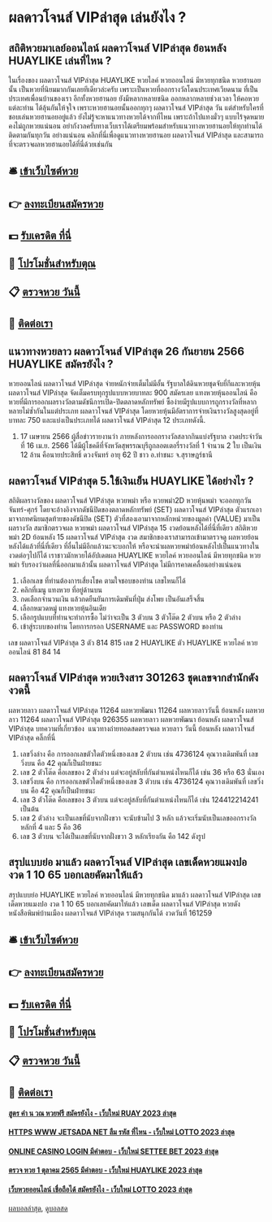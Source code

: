 # ผลดาวโจนส์ VIPล่าสุด เล่นยังไง ?
## สถิติหวยมาเลย์ออนไลน์ ผลดาวโจนส์ VIPล่าสุด ย้อนหลัง HUAYLIKE เล่นที่ไหน ?
ในเรื่องของ ผลดาวโจนส์ VIPล่าสุด HUAYLIKE หวยไลค์ หวยออนไลน์ มีหวยทุกชนิด หวยฮานอย นั้น เป็นหวยที่นิยมมากกันเลยทีเดียวล่ะครับ เพราะเป็นหวยที่ออกรางวัลโดนประเทศเวียดนาม ที่เป็นประเทศเพื่อนบ้านของเรา อีกทั้งหวยฮานอย ยังมีหลากหลายชนิด ออกหลากหลายช่วงเวลา ให้คอหวยแต่ละท่าน ได้ลุ้นกันให้จุใจ
เพราะหวยฮานอยนั้นออกทุกๆ ผลดาวโจนส์ VIPล่าสุด วัน แต่สำหรับใครที่ชอบเล่นหวยฮานอยอยู่แล้ว ยังไม่รู้จะหาแนวทางหวยได้จากที่ไหน เพราะถ้าไปแทงมั่วๆ แบบไร้จุดหมาย คงไม่ถูกหวยแน่นอน อย่ากังวลครับทางเว็บเราได้เตรียมพร้อมสำหรับแนวทางหวยฮานอยให้ทุกท่านได้ติดตามกันทุกวัน อย่างแน่นอน คลิกที่นี่เพื่อดูแนวทางหวยฮานอย ผลดาวโจนส์ VIPล่าสุด และสามารถที่จะตรวจผลหวยฮานอยได้ที่นี่ด้วยเช่นกัน

## 🛎 [เข้าเว็บไซต์หวย](https://bit.ly/3BG5bNw)
## 👉 [ลงทะเบียนสมัครหวย](https://bit.ly/3BG5bNw)
## 💵 [รับเครดิต ที่นี่](https://bit.ly/3C3mvgS)
## 👑 [โปรโมชั่นสำหรับตุณ](https://bit.ly/3C3mvgS)
## 📋 [ตรวจหวย วันนี้](https://bit.ly/3C3mvgS)
## 📱 [ติดต่อเรา](https://bit.ly/3C3mvgS)

## แนวทางหวยลาว ผลดาวโจนส์ VIPล่าสุด 26 กันยายน 2566 HUAYLIKE สมัครยังไง ?
หวยออนไลน์ ผลดาวโจนส์ VIPล่าสุด จ่ายหนักจ่ายเต็มไม่มีอั้น รัฐบาลใต้ดินหวยชุดจับยี่กีและหวยหุ้น ผลดาวโจนส์ VIPล่าสุด จัดเต็มครบทุกรูปแบบหวยบาทละ 900 สมัครเลย
แทงหวยหุ้นออนไลน์ คือ หวยที่มีการออกผลรางวัลตามดัชนีการเปิด-ปิดตลาดหลักทรัพย์ ซื้อง่ายมีรูปแบบการถูกรางวัลที่หลากหลายไม่ซ้ำกันในแต่ประเภท ผลดาวโจนส์ VIPล่าสุด โดยหวยหุ้นมีอัตราการจ่ายเงินรางวัลสูงสุดอยู่ที่ บาทละ 750 และแบ่งเป็นประเภทได้ ผลดาวโจนส์ VIPล่าสุด 12 ประเภทดังนี้.
1. 17 เมษายน 2566 ผู้สื่อข่าวรายงานว่า ภายหลังการออกรางวัลสลากกินแบ่งรัฐบาล งวดประจำวันที่ 16 เม.ย. 2566 ได้มีผู้โชคดีที่จังหวัดสุพรรณบุรีถูกลอตเตอรี่รางวัลที่ 1 จำนวน 2 ใบ เป็นเงิน 12 ล้าน คือนายประสิทธิ์ ดวงจันทร์ อายุ 62 ปี ชาว อ.ท่าชนะ จ.สุราษฎร์ธานี

## ผลดาวโจนส์ VIPล่าสุด 5.ใช้เงินเย็น HUAYLIKE ได้อย่างไร ?
สถิติผลรางวัลของ ผลดาวโจนส์ VIPล่าสุด หวยพม่า หรือ หวยพม่า2D หวยหุ้นพม่า จะออกทุกวันจันทร์-ศุกร์ โดยจะอ้างอิงจากดัชนีปิดของตลาดหลักทรัพย์ (SET) ผลดาวโจนส์ VIPล่าสุด ตัวแรกเอามาจากทศนิยมสุดท้ายของดัชนีปิด (SET) ตัวที่สองเอามาจากหลักหน่วยของมูลค่า (VALUE) มาเป็นผลรางวัล สมาชิกตรวจผล หวยพม่า ผลดาวโจนส์ VIPล่าสุด 15 งวดย้อนหลังได้ที่นี่ที่เดียว
สถิติหวยพม่า 2D ย้อนหลัง 15 ผลดาวโจนส์ VIPล่าสุด งวด สมาชิกของเราสามารถเข้ามาตรวจดู ผลหวยย้อนหลังได้แล้วที่นี่ที่เดียว ที่อื่นไม่มีอีกแล้วนะจะบอกให้ หรือจะนำผลหวยพม่าย้อนหลังไปเป็นแนวทางในงวดต่อๆไปก็ได้ เราชาวมักหวยได้อัปเดตผล HUAYLIKE หวยไลค์ หวยออนไลน์ มีหวยทุกชนิด หวยพม่า รับรองว่าผลที่นี่ออกมาแล้วนั้น ผลดาวโจนส์ VIPล่าสุด ไม่มีการคาดเคลื่อนอย่างแน่นอน
1. เลือกเลข ที่ท่านต้องการเสี่ยงโชค ตามใจชอบของท่าน เลขไหนก็ได้
2. คลิกที่เมนู แทงหวย ที่อยู่ด้านบน
3. กดเลือกจำนวนเงิน แล้วกดยืนยันการเดิมพันที่ปุ่ม ส่งโพย เป็นอันเสร็จสิ้น
4. เลือกหมวดหมู่ แทงหวยหุ้นอินเดีย
5. เลือกรูปแบบที่ท่านจะทำการซื้อ ไม่ว่าจะเป็น 3 ตัวบน 3 ตัวโต๊ด 2 ตัวบน หรือ 2 ตัวล่าง
6. เข้าสู่ระบบของท่าน โดยการกรอก USERNAME และ PASSWORD ของท่าน

เลข ผลดาวโจนส์ VIPล่าสุด 3 ตัว 814 815
เลข 2 HUAYLIKE ตัว HUAYLIKE หวยไลค์ หวยออนไลน์ 81 84 14

## ผลดาวโจนส์ VIPล่าสุด หวยเริงสาร 301263 ชุดเลขจากสำนักดังงวดนี้
ผลหวยลาว ผลดาวโจนส์ VIPล่าสุด 11264 ผลหวยพัฒนา 11264 ผลหวยลาววันนี้ ย้อนหลัง
ผลหวยลาว 11264 ผลดาวโจนส์ VIPล่าสุด 926355
 ผลหวยลาว ผลหวยพัฒนา ย้อนหลัง ผลดาวโจนส์ VIPล่าสุด 
บทความที่เกี่ยวข้อง
 แนวทางถ่ายทอดสดตรวจผล หวยลาว วันนี้ ย้อนหลัง ผลดาวโจนส์ VIPล่าสุด คลิ๊กที่นี่  
1. เลขวิ่งล่าง คือ การออกเลขตัวใดตัวหนึ่งของเลข 2 ตัวบน เช่น 4736124 คุณวางเดิมพันที่ เลขวิ่งบน คือ 42 คุณก็เป็นฝ่ายชนะ
2. เลข 2 ตัวโต๊ด คือเลขของ 2 ตัวล่าง แต่จะอยู่สลับที่กันตำแหน่งไหนก็ได้ เช่น 36 หรือ 63 นั่นเอง
3. เลขวิ่งบน คือ การออกเลขตัวใดตัวหนึ่งของเลข 3 ตัวบน เช่น 4736124 คุณวางเดิมพันที่ เลขวิ่งบน คือ 42 คุณก็เป็นฝ่ายชนะ
4. เลข 3 ตัวโต๊ด คือเลขของ 3 ตัวบน แต่จะอยู่สลับที่กันตำแหน่งไหนก็ได้ เช่น 124412214241 เป็นต้น
5. เลข 2 ตัวล่าง จะเป็นเลขที่นับจากฝั่งขวา จะนับข้ามไป 3 หลัก แล้วจะเริ่มนับเป็นเลขออกรางวัล หลักที่ 4 และ 5 คือ 36
6. เลข 3 ตัวบน จะได้เป็นเลขที่นับจากฝั่งขวา 3 หลักเรียงกัน คือ 142 ดังรูป

## สรุปแบบย่อ มาแล้ว ผลดาวโจนส์ VIPล่าสุด เลขเด็ดหวยแมงปอ งวด 1 10 65 บอกเลยคัดมาให้แล้ว
สรุปแบบย่อ HUAYLIKE หวยไลค์ หวยออนไลน์ มีหวยทุกชนิด มาแล้ว ผลดาวโจนส์ VIPล่าสุด เลขเด็ดหวยแมงปอ งวด 1 10 65 บอกเลยคัดมาให้แล้ว เลขเด็ด ผลดาวโจนส์ VIPล่าสุด หวยดังหนังสือพิมพ์บ้านเมือง ผลดาวโจนส์ VIPล่าสุด รวมสนุกกันได้ งวดวันที่ 161259

## 🛎 [เข้าเว็บไซต์หวย](https://bit.ly/3BG5bNw)
## 👉 [ลงทะเบียนสมัครหวย](https://bit.ly/3BG5bNw)
## 💵 [รับเครดิต ที่นี่](https://bit.ly/3C3mvgS)
## 👑 [โปรโมชั่นสำหรับตุณ](https://bit.ly/3C3mvgS)
## 📋 [ตรวจหวย วันนี้](https://bit.ly/3C3mvgS)
## 📱 [ติดต่อเรา](https://bit.ly/3C3mvgS)

#### [สูตร คํา น วณ หวยฟรี สมัครยังไง - เว็บใหม่ RUAY 2023 ล่าสุด](https://atom.io/themes/สูตร%20คํา%20น%20วณ%20หวยฟรี%20สมัครยังไง%20-%20เว็บใหม่%20ruay%202023%20ล่าสุด)
#### [HTTPS WWW JETSADA NET ลืม รหัส ที่ไหน - เว็บใหม่ LOTTO 2023 ล่าสุด](https://atom.io/themes/https%20www%20jetsada%20net%20ลืม%20รหัส%20ที่ไหน%20-%20เว็บใหม่%20lotto%202023%20ล่าสุด)
#### [ONLINE CASINO LOGIN มีคำตอบ - เว็บใหม่ SETTEE BET 2023 ล่าสุด](https://atom.io/themes/online%20casino%20login%20มีคำตอบ%20-%20เว็บใหม่%20settee%20bet%202023%20ล่าสุด)
#### [ตรวจ หวย 1 ตุลาคม 2565 มีคำตอบ - เว็บใหม่ HUAYLIKE 2023 ล่าสุด](https://atom.io/themes/ตรวจ%20หวย%201%20ตุลาคม%202565%20มีคำตอบ%20-%20เว็บใหม่%20huaylike%202023%20ล่าสุด)
#### [เว็บหวยออนไลน์ เชื่อถือได้ สมัครยังไง - เว็บใหม่ LOTTO 2023 ล่าสุด](https://atom.io/themes/เว็บหวยออนไลน์%20เชื่อถือได้%20สมัครยังไง%20-%20เว็บใหม่%20lotto%202023%20ล่าสุด)

[ผลบอลล่าสุด](https://siamsport.tv "ผลบอลล่าสุด"), [ดูบอลสด](https://siamsport.tv/ดูบอลสด "ดูบอลสด")